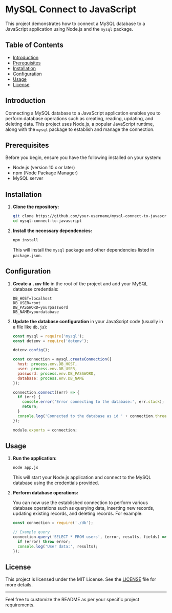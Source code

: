 

# MySQL Connect to JavaScript

This project demonstrates how to connect a MySQL database to a JavaScript application using Node.js and the `mysql` package.

## Table of Contents
- [Introduction](#introduction)
- [Prerequisites](#prerequisites)
- [Installation](#installation)
- [Configuration](#configuration)
- [Usage](#usage)
- [License](#license)

## Introduction

Connecting a MySQL database to a JavaScript application enables you to perform database operations such as creating, reading, updating, and deleting data. This project uses Node.js, a popular JavaScript runtime, along with the `mysql` package to establish and manage the connection.

## Prerequisites

Before you begin, ensure you have the following installed on your system:

- Node.js (version 10.x or later)
- npm (Node Package Manager)
- MySQL server

## Installation

1. **Clone the repository:**

   ```bash
   git clone https://github.com/your-username/mysql-connect-to-javascript.git
   cd mysql-connect-to-javascript
   ```

2. **Install the necessary dependencies:**

   ```bash
   npm install
   ```

   This will install the `mysql` package and other dependencies listed in `package.json`.

## Configuration

1. **Create a `.env` file** in the root of the project and add your MySQL database credentials:

   ```env
   DB_HOST=localhost
   DB_USER=root
   DB_PASSWORD=yourpassword
   DB_NAME=yourdatabase
   ```

2. **Update the database configuration** in your JavaScript code (usually in a file like `db.js`):

   ```javascript
   const mysql = require('mysql');
   const dotenv = require('dotenv');

   dotenv.config();

   const connection = mysql.createConnection({
     host: process.env.DB_HOST,
     user: process.env.DB_USER,
     password: process.env.DB_PASSWORD,
     database: process.env.DB_NAME
   });

   connection.connect((err) => {
     if (err) {
       console.error('Error connecting to the database:', err.stack);
       return;
     }
     console.log('Connected to the database as id ' + connection.threadId);
   });

   module.exports = connection;
   ```

## Usage

1. **Run the application:**

   ```bash
   node app.js
   ```

   This will start your Node.js application and connect to the MySQL database using the credentials provided.

2. **Perform database operations:**

   You can now use the established connection to perform various database operations such as querying data, inserting new records, updating existing records, and deleting records. For example:

   ```javascript
   const connection = require('./db');

   // Example query
   connection.query('SELECT * FROM users', (error, results, fields) => {
     if (error) throw error;
     console.log('User data:', results);
   });
   ```

## License

This project is licensed under the MIT License. See the [LICENSE](LICENSE) file for more details.

---

Feel free to customize the README as per your specific project requirements.
